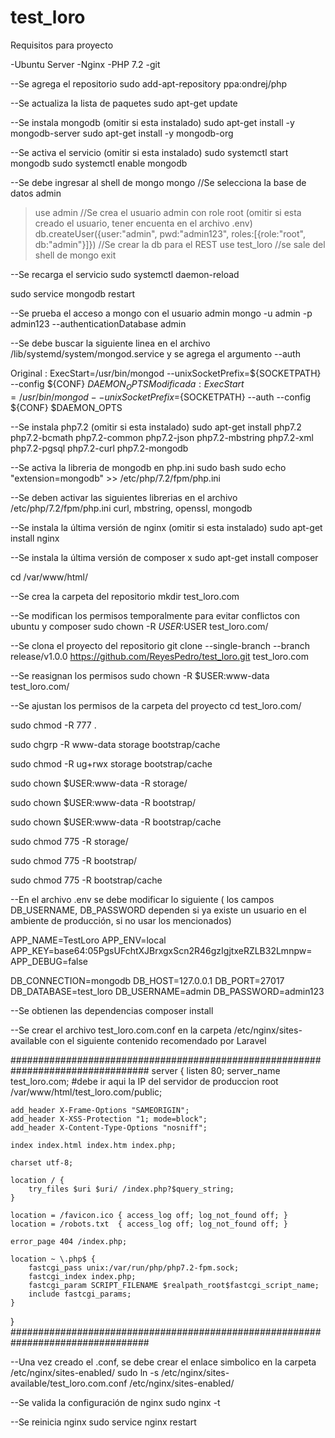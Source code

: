 # test_loro

Requisitos para proyecto

-Ubuntu Server
-Nginx
-PHP 7.2
-git



--Se agrega el repositorio
sudo add-apt-repository ppa:ondrej/php


--Se actualiza la lista de paquetes
sudo apt-get update


--Se instala mongodb (omitir si esta instalado)
sudo apt-get install -y mongodb-server
sudo apt-get install -y mongodb-org


--Se activa el servicio (omitir si esta instalado)
sudo systemctl start mongodb
sudo systemctl enable mongodb

--Se debe ingresar al shell de mongo
mongo
//Se selecciona la base de datos admin
>use admin
//Se crea el usuario admin con role root (omitir si esta creado el usuario, tener encuenta en el archivo .env)
>db.createUser({user:"admin", pwd:"admin123", roles:[{role:"root", db:"admin"}]})
//Se crear la db para el REST
use test_loro
//se sale del shell de mongo
>exit


--Se recarga el servicio
sudo systemctl daemon-reload

sudo service mongodb restart

--Se prueba el acceso a mongo con el usuario admin
mongo -u admin -p admin123 --authenticationDatabase admin

--Se debe buscar la siguiente linea en el archivo /lib/systemd/system/mongod.service y se agrega el argumento --auth

Original : ExecStart=/usr/bin/mongod --unixSocketPrefix=${SOCKETPATH} --config ${CONF} $DAEMON_OPTS
Modificada : ExecStart=/usr/bin/mongod --unixSocketPrefix=${SOCKETPATH} --auth --config ${CONF} $DAEMON_OPTS

--Se instala php7.2 (omitir si esta instalado)
sudo apt-get install php7.2 php7.2-bcmath php7.2-common php7.2-json php7.2-mbstring php7.2-xml php7.2-pgsql php7.2-curl php7.2-mongodb

--Se activa la libreria de mongodb en php.ini
sudo bash
sudo echo "extension=mongodb" >> /etc/php/7.2/fpm/php.ini

--Se deben activar las siguientes librerias en el archivo /etc/php/7.2/fpm/php.ini
curl, mbstring, openssl, mongodb

--Se instala la última versión de nginx (omitir si esta instalado)
sudo apt-get install nginx

--Se instala la última versión de composer x
sudo apt-get install composer

cd /var/www/html/

--Se crea la carpeta del repositorio
mkdir test_loro.com

--Se modifican los permisos temporalmente para evitar conflictos con ubuntu y composer
sudo chown -R $USER:$USER test_loro.com/

--Se clona el proyecto del repositorio
git clone --single-branch --branch release/v1.0.0 https://github.com/ReyesPedro/test_loro.git test_loro.com

--Se reasignan los permisos 
sudo chown -R $USER:www-data test_loro.com/

--Se ajustan los permisos de la carpeta del proyecto
cd test_loro.com/

sudo chmod -R 777 .

sudo chgrp -R www-data storage bootstrap/cache

sudo chmod -R ug+rwx storage bootstrap/cache

sudo chown $USER:www-data -R storage/

sudo chown $USER:www-data -R bootstrap/

sudo chown $USER:www-data -R bootstrap/cache

sudo chmod 775 -R storage/

sudo chmod 775 -R bootstrap/

sudo chmod 775 -R bootstrap/cache

--En el archivo .env se debe modificar lo siguiente ( los campos DB_USERNAME, DB_PASSWORD dependen si ya existe un usuario en el ambiente de producción, si no usar los mencionados)

APP_NAME=TestLoro
APP_ENV=local
APP_KEY=base64:05PgsUFchtXJBrxgxScn2R46gzIgjtxeRZLB32Lmnpw=
APP_DEBUG=false

DB_CONNECTION=mongodb
DB_HOST=127.0.0.1
DB_PORT=27017
DB_DATABASE=test_loro
DB_USERNAME=admin
DB_PASSWORD=admin123


--Se obtienen las dependencias
composer install


--Se crear el archivo test_loro.com.conf en la carpeta /etc/nginx/sites-available con el siguiente contenido recomendado por Laravel

#################################################################################
server {
    listen 80;
    server_name test_loro.com; #debe ir aqui la IP del servidor de produccion
    root /var/www/html/test_loro.com/public;

    add_header X-Frame-Options "SAMEORIGIN";
    add_header X-XSS-Protection "1; mode=block";
    add_header X-Content-Type-Options "nosniff";

    index index.html index.htm index.php;

    charset utf-8;

    location / {
        try_files $uri $uri/ /index.php?$query_string;
    }

    location = /favicon.ico { access_log off; log_not_found off; }
    location = /robots.txt  { access_log off; log_not_found off; }

    error_page 404 /index.php;

    location ~ \.php$ {
        fastcgi_pass unix:/var/run/php/php7.2-fpm.sock;
        fastcgi_index index.php;
        fastcgi_param SCRIPT_FILENAME $realpath_root$fastcgi_script_name;
        include fastcgi_params;
    }

}
#################################################################################


 --Una vez creado el .conf, se debe crear el enlace simbolico en la carpeta /etc/nginx/sites-enabled/
sudo ln -s /etc/nginx/sites-available/test_loro.com.conf /etc/nginx/sites-enabled/


--Se valida la configuración de nginx
sudo nginx -t

--Se reinicia nginx
sudo service nginx restart
